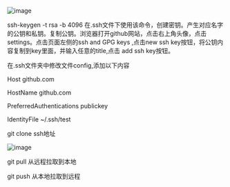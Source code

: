 
![image](https://github.com/user-attachments/assets/c2615aea-970e-42e6-8f6b-51f7d0768800)

ssh-keygen -t rsa -b 4096 在.ssh文件下使用该命令，创建密钥。产生对应名字的公钥和私钥。复制公钥。浏览器打开github网站，点击右上角头像，点击settings。点击页面左侧的ssh and GPG keys ,点击new ssh key按钮，将公钥内容复制到key里面，并输入任意的title,点击 add ssh key按钮。

在.ssh文件夹中修改文件config,添加以下内容

Host github.com

 HostName github.com
 
 PreferredAuthentications publickey
 
 IdentityFile ~/.ssh/test


git clone ssh地址

![image](https://github.com/user-attachments/assets/63ef7580-1fd5-49d4-a37e-50a99420c80d)

git pull 从远程拉取到本地

git push 从本地拉取到远程


